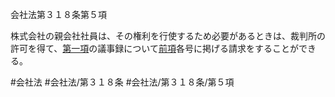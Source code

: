 会社法第３１８条第５項

株式会社の親会社社員は、その権利を行使するため必要があるときは、裁判所の許可を得て、[第一項](会社法＿＿＿＿第３１８条第１項)の議事録について[前項](会社法＿＿＿＿第３１８条第４項)各号に掲げる請求をすることができる。

#会社法
#会社法/第３１８条
#会社法/第３１８条/第５項
